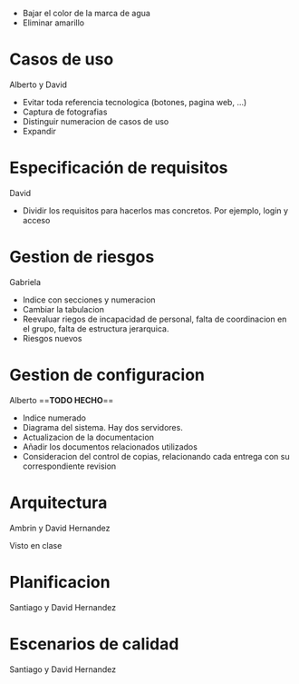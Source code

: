   * Bajar el color de la marca de agua
  * Eliminar amarillo

# Casos de uso #

Alberto y David

  * Evitar toda referencia tecnologica (botones, pagina web, ...)
  * Captura de fotografias
  * Distinguir numeracion de casos de uso
  * Expandir

# Especificación de requisitos #

David

  * Dividir los requisitos para hacerlos mas concretos. Por ejemplo, login y acceso

# Gestion de riesgos #

Gabriela

  * Indice con secciones y numeracion
  * Cambiar la tabulacion
  * Reevaluar riegos de incapacidad de personal, falta de coordinacion en el grupo, falta de estructura jerarquica.
  * Riesgos nuevos

# Gestion de configuracion #

Alberto ==**TODO HECHO**==

  * Indice numerado
  * Diagrama del sistema. Hay dos servidores.
  * Actualizacion de la documentacion
  * Añadir los documentos relacionados utilizados
  * Consideracion del control de copias, relacionando cada entrega con su correspondiente revision

# Arquitectura #


Ambrin y David Hernandez

Visto en clase

# Planificacion #

Santiago y David Hernandez

# Escenarios de calidad #

Santiago y David Hernandez